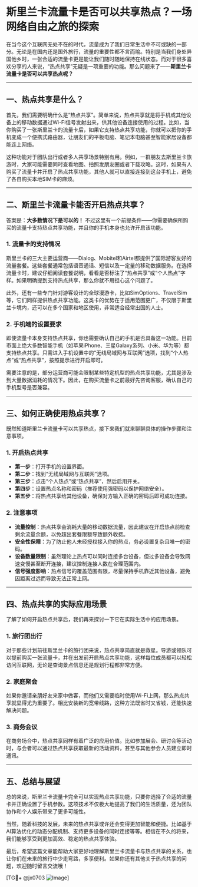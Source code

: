 # 斯里兰卡流量卡是否可以共享热点？一场网络自由之旅的探索

在当今这个互联网无处不在的时代，流量成为了我们日常生活中不可或缺的一部分。无论是在国内还是国外旅行，流量的重要性都不言而喻。特别是当我们身处异国他乡时，一张合适的流量卡更是能让我们随时随地保持在线状态。而对于很多喜欢分享的人来说，“热点共享”无疑是一项重要的功能。那么问题来了——**斯里兰卡流量卡是否可以共享热点呢？**

---

## 一、热点共享是什么？

首先，我们需要明确什么是“热点共享”。简单来说，热点共享就是将手机或其他设备上的移动数据通过Wi-Fi信号发射出来，供其他设备连接使用的过程。比如，当你购买了一张斯里兰卡的流量卡后，如果它支持热点共享功能，你就可以把你的手机变成一个便携式路由器，让朋友们的平板电脑、笔记本电脑甚至智能家居设备都能连上网络。

这种功能对于团队出行或者多人共享场景特别有用。例如，一群朋友去斯里兰卡旅游时，大家可能需要同时查看地图、拍照发朋友圈或者下载攻略。这时，如果有人购买了流量卡并开启了热点共享功能，其他人就可以直接连接到这台手机上，避免了各自购买本地SIM卡的麻烦。

---

## 二、斯里兰卡流量卡能否开启热点共享？

答案是：**大多数情况下是可以的！** 不过这里有一个前提条件——你需要确保所购买的流量卡支持热点共享功能，并且你的手机本身也允许开启该功能。

### 1. 流量卡的支持情况
斯里兰卡的三大主要运营商——Dialog、Mobitel和Airtel都提供了国际游客友好的流量套餐。这些套餐通常包括语音通话、短信以及一定量的移动数据服务。在选择流量卡时，建议仔细阅读套餐说明，看看是否标注了“热点共享”或“个人热点”字样。如果明确提到支持热点共享，那么你就不用担心这个问题了。

此外，还有一些专门针对游客设计的全球漫游卡，比如SimOptions、TravelSim等，它们同样提供热点共享功能。这类卡的优势在于适用范围更广，不仅限于斯里兰卡境内，还可以在多个国家和地区使用，非常适合经常出国的人士。

### 2. 手机端的设置要求
即使流量卡本身支持热点共享，你也需要确认自己的手机是否具备这一功能。目前市面上绝大多数智能手机（如苹果iPhone、三星Galaxy系列、小米、华为等）都支持热点共享。只需进入手机设置中的“无线局域网与互联网”选项，找到“个人热点”或“热点共享”，按照提示进行开启即可。

需要注意的是，部分运营商可能会限制某些特定机型的热点共享功能，尤其是涉及到大量数据消耗的情况下。因此，在购买流量卡之前最好先咨询客服，确认自己的手机型号是否兼容。

---

## 三、如何正确使用热点共享？

既然知道斯里兰卡流量卡可以共享热点，接下来我们就来聊聊具体的操作步骤和注意事项。

### 1. 开启热点共享
- **第一步**：打开手机的设置界面。
- **第二步**：找到“无线局域网与互联网”选项。
- **第三步**：点击“个人热点”或“热点共享”，然后启用开关。
- **第四步**：设置热点名称和密码（推荐使用强密码以保护网络安全）。
- **第五步**：将热点共享给其他设备，确保对方输入正确的密码后即可成功连接。

### 2. 注意事项
- **流量控制**：热点共享会消耗大量的移动数据流量，因此建议在开启热点前检查剩余流量余额，以免超出套餐限额导致额外收费。
- **安全性保障**：为了防止他人未经授权接入你的热点，务必设置复杂且唯一的密码。
- **设备数量限制**：虽然理论上热点可以同时连接多台设备，但过多设备会导致网速变慢甚至断开连接，建议控制连接人数在合理范围内。
- **信号强度影响**：热点信号的覆盖范围有限，尽量保持手机靠近其他设备，避免因距离过远而导致无法正常上网。

---

## 四、热点共享的实际应用场景

了解了如何开启热点共享后，我们再来探讨一下它在实际生活中的应用场景。

### 1. 旅行团出行
对于那些计划前往斯里兰卡的旅行团来说，热点共享简直就是救星。导游或领队可以提前购买一张流量卡，并在出发前开启热点共享功能，这样每位成员都可以轻松访问互联网，无论是查询景点信息还是规划行程都非常方便。

### 2. 家庭聚会
如果你邀请亲朋好友来家中做客，而他们又需要临时使用Wi-Fi上网，那么热点共享就显得尤为重要了。相比安装新的宽带线路，这种方法既省时又省钱，还能快速解决问题。

### 3. 商务会议
在商务场合中，热点共享同样有着广泛的应用价值。比如参加展会、研讨会等活动时，与会者可以通过热点共享获取最新的活动资料，甚至与其他参会人员建立即时通讯。

---

## 五、总结与展望

总的来说，斯里兰卡流量卡完全可以实现热点共享功能，只要你选择了合适的流量卡并正确设置了手机参数。这项技术不仅极大地提高了我们的生活质量，还为团队协作和个人娱乐带来了更多可能性。

当然，随着科技的发展，未来的热点共享或许还会变得更加智能和便捷。比如基于AI算法优化的动态分配机制、支持更多设备的同时连接等等。相信在不久的将来，我们能够享受到更加高效、稳定的热点共享体验。

最后，希望这篇文章能帮助大家更好地理解斯里兰卡流量卡与热点共享的关系，也让你们在未来的旅行中少走弯路，多享便利。如果你还有其他关于热点共享的问题，欢迎随时留言交流哦！

[TG💪+ @jx0703 ![Image](https://github.com/user-attachments/assets/dbca1d08-cadb-493c-b0ec-ad6f7a83f270)]